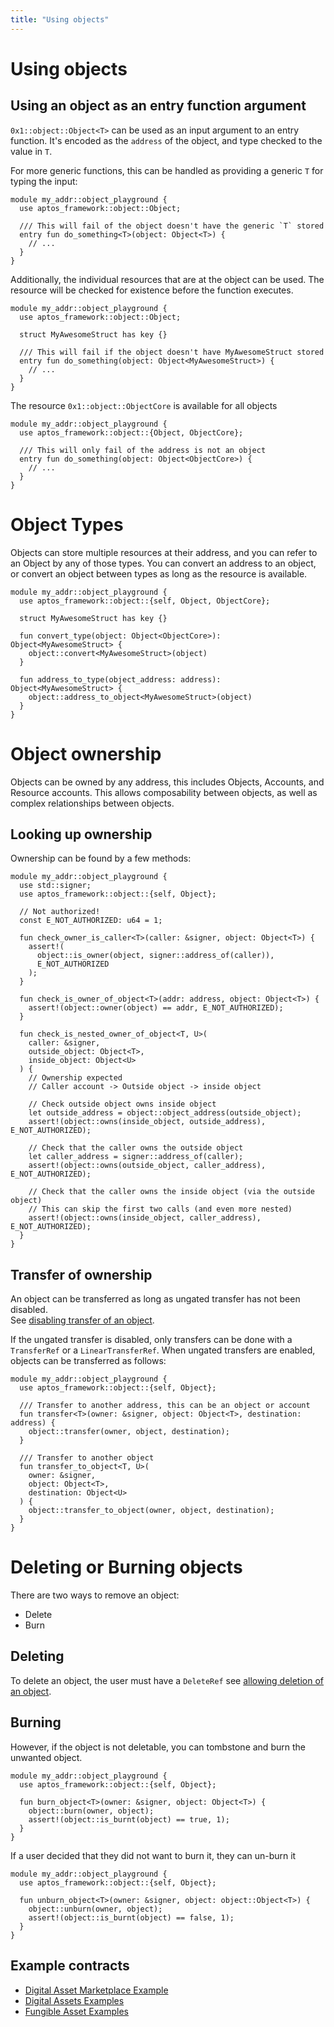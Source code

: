```yaml
---
title: "Using objects"
---
```


# Using objects

## Using an object as an entry function argument

`0x1::object::Object<T>` can be used as an input argument to an entry function.
It's encoded as the `address` of the object, and type checked to the value
in `T`.

For more generic functions, this can be handled as providing a generic `T` for
typing the input:

```move
module my_addr::object_playground {
  use aptos_framework::object::Object;

  /// This will fail of the object doesn't have the generic `T` stored
  entry fun do_something<T>(object: Object<T>) {
    // ...
  }
}
```

Additionally, the individual resources that are at the object can be used. The
resource will be checked for existence before the function executes.

```move
module my_addr::object_playground {
  use aptos_framework::object::Object;

  struct MyAwesomeStruct has key {}

  /// This will fail if the object doesn't have MyAwesomeStruct stored
  entry fun do_something(object: Object<MyAwesomeStruct>) {
    // ...
  }
}
```

The resource `0x1::object::ObjectCore` is available for all objects

```move
module my_addr::object_playground {
  use aptos_framework::object::{Object, ObjectCore};

  /// This will only fail of the address is not an object
  entry fun do_something(object: Object<ObjectCore>) {
    // ...
  }
}
```

# Object Types

Objects can store multiple resources at their address, and you can refer to an
Object by any of those types. You can convert an address to an object, or
convert
an object between types as long as the resource is available.

```move
module my_addr::object_playground {
  use aptos_framework::object::{self, Object, ObjectCore};

  struct MyAwesomeStruct has key {}

  fun convert_type(object: Object<ObjectCore>): Object<MyAwesomeStruct> {
    object::convert<MyAwesomeStruct>(object)
  }

  fun address_to_type(object_address: address): Object<MyAwesomeStruct> {
    object::address_to_object<MyAwesomeStruct>(object)
  }
}
```

# Object ownership

Objects can be owned by any address, this includes Objects, Accounts, and
Resource
accounts. This allows composability between objects, as well as complex
relationships
between objects.

## Looking up ownership

Ownership can be found by a few methods:

```move
module my_addr::object_playground {
  use std::signer;
  use aptos_framework::object::{self, Object};

  // Not authorized!
  const E_NOT_AUTHORIZED: u64 = 1;

  fun check_owner_is_caller<T>(caller: &signer, object: Object<T>) {
    assert!(
      object::is_owner(object, signer::address_of(caller)),
      E_NOT_AUTHORIZED
    );
  }

  fun check_is_owner_of_object<T>(addr: address, object: Object<T>) {
    assert!(object::owner(object) == addr, E_NOT_AUTHORIZED);
  }

  fun check_is_nested_owner_of_object<T, U>(
    caller: &signer,
    outside_object: Object<T>,
    inside_object: Object<U>
  ) {
    // Ownership expected
    // Caller account -> Outside object -> inside object

    // Check outside object owns inside object
    let outside_address = object::object_address(outside_object);
    assert!(object::owns(inside_object, outside_address), E_NOT_AUTHORIZED);

    // Check that the caller owns the outside object
    let caller_address = signer::address_of(caller);
    assert!(object::owns(outside_object, caller_address), E_NOT_AUTHORIZED);

    // Check that the caller owns the inside object (via the outside object)
    // This can skip the first two calls (and even more nested)
    assert!(object::owns(inside_object, caller_address), E_NOT_AUTHORIZED);
  }
}
```

## Transfer of ownership

An object can be transferred as long as ungated transfer has not been
disabled.  
See [disabling transfer of an object](./configuring-objects.md#disabling-or-re-enabling-transfers).

If the ungated transfer is disabled, only transfers can be done with
a `TransferRef` or a `LinearTransferRef`. When ungated transfers are enabled,
objects can be transferred as follows:

```move
module my_addr::object_playground {
  use aptos_framework::object::{self, Object};

  /// Transfer to another address, this can be an object or account
  fun transfer<T>(owner: &signer, object: Object<T>, destination: address) {
    object::transfer(owner, object, destination);
  }

  /// Transfer to another object
  fun transfer_to_object<T, U>(
    owner: &signer,
    object: Object<T>,
    destination: Object<U>
  ) {
    object::transfer_to_object(owner, object, destination);
  }
}
```

# Deleting or Burning objects

There are two ways to remove an object:

- Delete
- Burn

## Deleting

To delete an object, the user must have a `DeleteRef`
see [allowing deletion of an object](./configuring-objects.md#allowing-deletion-of-an-object).

## Burning

However, if the object is not deletable, you can tombstone and burn the unwanted
object.

```move
module my_addr::object_playground {
  use aptos_framework::object::{self, Object};

  fun burn_object<T>(owner: &signer, object: Object<T>) {
    object::burn(owner, object);
    assert!(object::is_burnt(object) == true, 1);
  }
}
```

If a user decided that they did not want to burn it, they can un-burn it

```move
module my_addr::object_playground {
  use aptos_framework::object::{self, Object};

  fun unburn_object<T>(owner: &signer, object: object::Object<T>) {
    object::unburn(owner, object);
    assert!(object::is_burnt(object) == false, 1);
  }
}
```

## Example contracts

- [Digital Asset Marketplace Example](https://github.com/aptos-labs/aptos-core/tree/main/aptos-move/move-examples/marketplace)
- [Digital Assets Examples](https://github.com/aptos-labs/aptos-core/tree/main/aptos-move/move-examples/token_objects)
- [Fungible Asset Examples](https://github.com/aptos-labs/aptos-core/tree/main/aptos-move/move-examples/fungible_asset)
